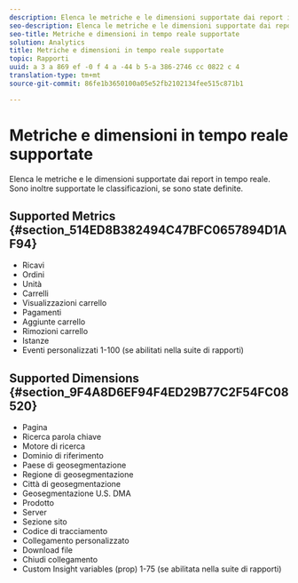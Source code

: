 ```yaml
---
description: Elenca le metriche e le dimensioni supportate dai report in tempo reale. Sono inoltre supportate le classificazioni, se sono state definite.
seo-description: Elenca le metriche e le dimensioni supportate dai report in tempo reale. Sono inoltre supportate le classificazioni, se sono state definite.
seo-title: Metriche e dimensioni in tempo reale supportate
solution: Analytics
title: Metriche e dimensioni in tempo reale supportate
topic: Rapporti
uuid: a 3 a 869 ef -0 f 4 a -44 b 5-a 386-2746 cc 0822 c 4
translation-type: tm+mt
source-git-commit: 86fe1b3650100a05e52fb2102134fee515c871b1

---
```



# Metriche e dimensioni in tempo reale supportate

Elenca le metriche e le dimensioni supportate dai report in tempo reale. Sono inoltre supportate le classificazioni, se sono state definite.

## Supported Metrics {#section_514ED8B382494C47BFC0657894D1AF94}

* Ricavi
* Ordini
* Unità
* Carrelli
* Visualizzazioni carrello
* Pagamenti
* Aggiunte carrello
* Rimozioni carrello
* Istanze
* Eventi personalizzati 1-100 (se abilitati nella suite di rapporti)

## Supported Dimensions {#section_9F4A8D6EF94F4ED29B77C2F54FC08520}

* Pagina
* Ricerca parola chiave
* Motore di ricerca
* Dominio di riferimento
* Paese di geosegmentazione
* Regione di geosegmentazione
* Città di geosegmentazione
* Geosegmentazione U.S. DMA
* Prodotto
* Server
* Sezione sito
* Codice di tracciamento
* Collegamento personalizzato
* Download file
* Chiudi collegamento
* Custom Insight variables (prop) 1-75 (se abilitata nella suite di rapporti)

